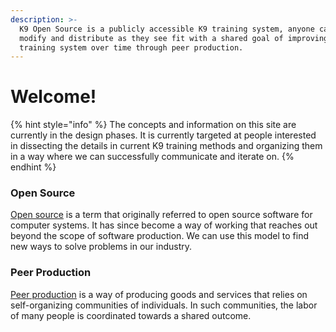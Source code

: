 ```yaml
---
description: >-
  K9 Open Source is a publicly accessible K9 training system, anyone can see,
  modify and distribute as they see fit with a shared goal of improving the
  training system over time through peer production.
---
```


# Welcome!

{% hint style="info" %}
The concepts and information on this site are currently in the design phases. It is currently targeted at people interested in dissecting the details in current K9 training methods and organizing them in a way where we can successfully communicate and iterate on.
{% endhint %}

### Open Source

[Open source](https://en.wikipedia.org/wiki/Open_source) is a term that originally referred to open source software for computer systems. It has since become a way of working that reaches out beyond the scope of software production. We can use this model to find new ways to solve problems in our industry.

### Peer Production

[Peer production](https://en.wikipedia.org/wiki/Peer_production) is a way of producing goods and services that relies on self-organizing communities of individuals. In such communities, the labor of many people is coordinated towards a shared outcome.



